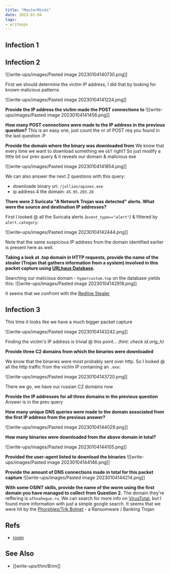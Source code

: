 ```yaml
---
title: "MasterMinds"
date: 2023-01-04
tags:
- writeups
---
```

## Infection 1

## Infection 2

![[write-ups/images/Pasted image 20230104140730.png]]

First we should determine the victim IP address, I did that by looking for known malicious patterns

![[write-ups/images/Pasted image 20230104141224.png]]

**Provide the IP address the victim made the POST connections to**
![[write-ups/images/Pasted image 20230104141456.png]]

**How many POST connections were made to the IP address in the previous question?**
This is an easy one, just count the nr of POST req you found in the last question :P

**Provide the domain where the binary was downloaded from**
We know that every time we want to download something we `GET` right? So just modify a little bit our prev query & it reveals our domain & malicious exe

![[write-ups/images/Pasted image 20230104141854.png]]

We can also answer the next 2 questions with this query: 
- downloade binary uri: `/jollion/apines.exe`
- ip address 4 the domain: `45.95.203.28`

**There were 2 Suricata "A Network Trojan was detected" alerts. What were the source and destination IP addresses?**

First I looked @ all the Suricata alerts *(`event_type=="alert"`)* & filtered by `alert.category`:

![[write-ups/images/Pasted image 20230104142444.png]]

Note that the same suspicious IP address from the domain identified earlier is present here as well.

**Taking a look at .top domain in HTTP requests, provide the name of the stealer (Trojan that gathers information from a system) involved in this packet capture using [URLhaus Database](https://urlhaus.abuse.ch/).**

Searching our malicious domain - `hypercustom.top` on the database yields this: 
![[write-ups/images/Pasted image 20230104142918.png]]

It seems that we confront with the [Redline Stealer](https://resources.infosecinstitute.com/topic/redline-stealer-malware-full-analysis/)

## Infection  3

This time it looks like we have a much bigger packet capture

![[write-ups/images/Pasted image 20230104143242.png]]

Finding the victim's IP address is trivial @ this point... *(hint: check id.orig_h)*

**Provide three C2 domains from which the binaries were downloaded**

We know that the binaries were most probably sent over http. So I looked @ all the http traffic from the victim IP containing an `.exe`:

![[write-ups/images/Pasted image 20230104143720.png]]

There we go, we have our russian C2 domains now 

**Provide the IP addresses for all three domains in the previous question**
Answer is in the prev query 

**How many unique DNS queries were made to the domain associated from the first IP address from the previous answer?**

![[write-ups/images/Pasted image 20230104144029.png]]

**How many binaries were downloaded from the above domain in total?**

![[write-ups/images/Pasted image 20230104144105.png]]

**Provided the user-agent listed to download the binaries**
![[write-ups/images/Pasted image 20230104144146.png]]

**Provide the amount of DNS connections made in total for this packet capture**
![[write-ups/images/Pasted image 20230104144214.png]]

**With some OSINT skills, provide the name of the worm using the first domain you have managed to collect from Question 2.**
The domain they're reffering is `afhoahegue.ru`. We can search for more info on  [VirusTotal](https://www.virustotal.com/gui/domain/afhoahegue.ru/details), but I found more information with just a simple google search. It seems that we were hit by the [Phorphiex/Trik Botnet](https://appriver.com/blog/phorphiextrik-botnet-campaign-leads-to-multiple-infections-ransomware-banking-trojan-cryptojacking) - a Ransomware / Banking Trojan

## Refs
- [room](https://tryhackme.com/room/mastermindsxlq)

## See Also
- [[write-ups/thm/Brim]]
